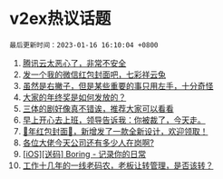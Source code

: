 # v2ex热议话题

`最后更新时间：2023-01-16 16:10:04 +0800`

1. [腾讯云太恶心了，非常不安全](https://www.v2ex.com/t/909154)
1. [发一个我的微信红包封面吧，七彩祥云兔](https://www.v2ex.com/t/909156)
1. [虽然是右撇子，但是某些重要的事只用左手，十分奇怪](https://www.v2ex.com/t/909095)
1. [大家的年终奖是如何发放的？](https://www.v2ex.com/t/909201)
1. [三体的剧好像真不错诶，推荐大家可以看看](https://www.v2ex.com/t/909155)
1. [早上开心去上班，领导告诉我：你被裁了，今天走。](https://www.v2ex.com/t/909234)
1. [🐰年红包封面🧧，新增发了一款全新设计，欢迎领取！](https://www.v2ex.com/t/909237)
1. [各位大佬今天公司还有多少人在岗啊?](https://www.v2ex.com/t/909171)
1. [[iOS][送码] Boring - 记录你的日常](https://www.v2ex.com/t/909093)
1. [工作十几年的一线老码农，老板让转管理，是否该转？](https://www.v2ex.com/t/909120)

